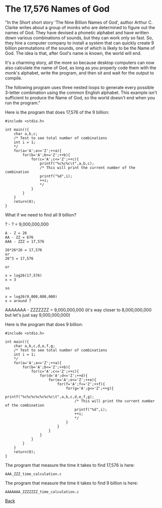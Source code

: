 # The 17,576 Names of God

"In the Short short story 'The Nine Billion Names of God', author Arthur C. Clarke
writes about a group of monks who are determined to figure out the names of
God. They have devised a phonetic alphabet and have written down various
combinations of sounds, but they can work only so fast. So, they hire a computer
company to install a system that can quickly create 9 billion permutations
of the sounds, one of which is likely to be the Name of God. The idea is that,
after God's name is known, the world will end.

It's a charming story, all the more so because desktop computers can now
also calculate the name of God, as long as you properly code them with the
monk's alphabet, write the program, and then sit and wait for the output to
compile.

The following program uses three nested loops to generate every possible
3-letter combination using the common English alphabet. This example isn't
sufficient to produce the Name of God, so the world doesn't end when you run
the program."

Here is the program that does 17,576 of the 9 billion:

    #include <stdio.h>

    int main(){
        char a,b,c;
        /* Test to see total number of combinations
        int i = 1; 
        */
        for(a='A';a<='Z';++a){
            for(b='A';b<='Z';++b){
                for(c='A';c<='Z';++c){
                    printf("%c%c%c\t",a,b,c);
                    /* This will print the current number of the combination
                    printf("%d",i);
                    ++i;
                    */
                }
            }
        }
        return(0);
    }

What if we need to find all 9 billion?

? - ? = 9,000,000,000


    A - Z = 26
    AA - ZZ = 676
    AAA - ZZZ = 17,576

    26*26*26 = 17,576
    or 
    26^3 = 17,576

    or

    x = log26(17,576)
    x = 3

    so

    x = log26(9,000,000,000)
    x = around 7 

AAAAAAA - ZZZZZZZ = 9,000,000,000 (it's way closer to 8,000,000,000 but let's just say 9,000,000,000)

Here is the program that does 9 billion:

    #include <stdio.h>

    int main(){
        char a,b,c,d,e,f,g;
        /* Test to see total number of combinations
        int i = 1; 
        */
        for(a='A';a<='Z';++a){
            for(b='A';b<='Z';++b){
                for(c='A';c<='Z';++c){
                    for(d='A';d<='Z';++d){
                        for(e='A';e<='Z';++e){
                            for(f='A';f<='Z';++f){
                                for(g='A';g<='Z';++g){
                                    printf("%c%c%c%c%c%c%c\t",a,b,c,d,e,f,g);
                                    /* This will print the current number of the combination
                                    printf("%d",i);
                                    ++i;
                                    */
                                }
                            }
                        }
                    }
                }
            }
        }
        return(0);
    }

The program that measure the time it takes to find 17,576 is here:

    AAA_ZZZ_time_calculation.c

The program that measure the time it takes to find 9 billion is here:

    AAAAAAA_ZZZZZZZ_time_calculation.c


[Back](https://jaemnkm.github.io/docs_redirect)